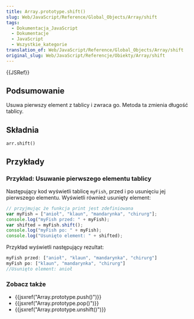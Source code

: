 ```yaml
---
title: Array.prototype.shift()
slug: Web/JavaScript/Reference/Global_Objects/Array/shift
tags:
  - Dokumentacja_JavaScript
  - Dokumentacje
  - JavaScript
  - Wszystkie_kategorie
translation_of: Web/JavaScript/Reference/Global_Objects/Array/shift
original_slug: Web/JavaScript/Referencje/Obiekty/Array/shift
---
```

{{JSRef}}

## Podsumowanie

Usuwa pierwszy element z tablicy i zwraca go. Metoda ta zmienia długość tablicy.

## Składnia

    arr.shift()

## Przykłady

### Przykład: Usuwanie pierwszego elementu tablicy

Następujący kod wyświetli tablicę `myFish`, przed i po usunięciu jej pierwszego elementu. Wyświetli również usunięty element:

```js
// przyjmując że funkcja print jest zdefiniowana
var myFish = ["anioł", "klaun", "mandarynka", "chirurg"];
console.log("myFish przed: " + myFish);
var shifted = myFish.shift();
console.log("myFish po: " + myFish);
console.log("Usunięto element: " + shifted);
```

Przykład wyświetli następujący rezultat:

```js
myFish przed: ["anioł", "klaun", "mandarynka", "chirurg"]
myFish po: ["klaun", "mandarynka", "chirurg"]
//Usunięto element: anioł
```

### Zobacz także

- {{jsxref("Array.prototype.push()")}}
- {{jsxref("Array.prototype.pop()")}}
- {{jsxref("Array.prototype.unshift()")}}
